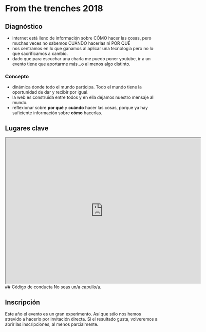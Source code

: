 # From the trenches 2018

## Diagnóstico
- internet está lleno de información sobre CÓMO hacer las cosas, pero muchas veces no sabemos CUÁNDO hacerlas ni POR QUÉ
- nos centramos en lo que ganamos al aplicar una tecnología pero no lo que sacrificamos a cambio.
- dado que para escuchar una charla me puedo poner youtube, ir a un evento tiene que aportarme más...o al menos algo distinto.

### Concepto
- dinámica donde todo el mundo participa. Todo el mundo tiene la oportunidad de dar y recibir por igual.
- la web es construida entre todos y en ella dejamos nuestro mensaje al mundo.
- reflexionar sobre **por qué** y **cuándo** hacer las cosas, porque ya hay suficiente información sobre **cómo** hacerlas.

## Lugares clave
<iframe src="https://www.google.com/maps/d/u/0/embed?mid=1bJnygWFUumvFgqNBv6HQfsUPszT_3Zu0" width="640" height="480"></iframe>
## Código de conducta
No seas un/a capullo/a.

## Inscripción
Este año el evento es un gran experimento. Así que sólo nos hemos atrevido a hacerlo por invitación directa. Si el resultado gusta, volveremos a abrir las inscripciones, al menos parcialmente. 